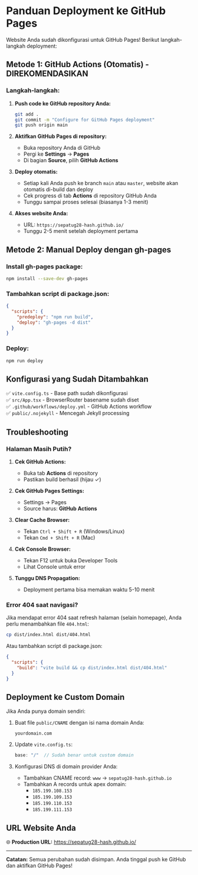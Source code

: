 # Panduan Deployment ke GitHub Pages

Website Anda sudah dikonfigurasi untuk GitHub Pages! Berikut langkah-langkah deployment:

## Metode 1: GitHub Actions (Otomatis) - DIREKOMENDASIKAN

### Langkah-langkah:

1. **Push code ke GitHub repository Anda:**
   ```bash
   git add .
   git commit -m "Configure for GitHub Pages deployment"
   git push origin main
   ```

2. **Aktifkan GitHub Pages di repository:**
   - Buka repository Anda di GitHub
   - Pergi ke **Settings** → **Pages**
   - Di bagian **Source**, pilih **GitHub Actions**
   
3. **Deploy otomatis:**
   - Setiap kali Anda push ke branch `main` atau `master`, website akan otomatis di-build dan deploy
   - Cek progress di tab **Actions** di repository GitHub Anda
   - Tunggu sampai proses selesai (biasanya 1-3 menit)

4. **Akses website Anda:**
   - URL: `https://sepatug28-hash.github.io/`
   - Tunggu 2-5 menit setelah deployment pertama

## Metode 2: Manual Deploy dengan gh-pages

### Install gh-pages package:
```bash
npm install --save-dev gh-pages
```

### Tambahkan script di package.json:
```json
{
  "scripts": {
    "predeploy": "npm run build",
    "deploy": "gh-pages -d dist"
  }
}
```

### Deploy:
```bash
npm run deploy
```

## Konfigurasi yang Sudah Ditambahkan

✅ `vite.config.ts` - Base path sudah dikonfigurasi  
✅ `src/App.tsx` - BrowserRouter basename sudah diset  
✅ `.github/workflows/deploy.yml` - GitHub Actions workflow  
✅ `public/.nojekyll` - Mencegah Jekyll processing  

## Troubleshooting

### Halaman Masih Putih?

1. **Cek GitHub Actions:**
   - Buka tab **Actions** di repository
   - Pastikan build berhasil (hijau ✓)
   
2. **Cek GitHub Pages Settings:**
   - Settings → Pages
   - Source harus: **GitHub Actions**
   
3. **Clear Cache Browser:**
   - Tekan `Ctrl + Shift + R` (Windows/Linux)
   - Tekan `Cmd + Shift + R` (Mac)
   
4. **Cek Console Browser:**
   - Tekan F12 untuk buka Developer Tools
   - Lihat Console untuk error
   
5. **Tunggu DNS Propagation:**
   - Deployment pertama bisa memakan waktu 5-10 menit

### Error 404 saat navigasi?

Jika mendapat error 404 saat refresh halaman (selain homepage), Anda perlu menambahkan file `404.html`:

```bash
cp dist/index.html dist/404.html
```

Atau tambahkan script di package.json:
```json
{
  "scripts": {
    "build": "vite build && cp dist/index.html dist/404.html"
  }
}
```

## Deployment ke Custom Domain

Jika Anda punya domain sendiri:

1. Buat file `public/CNAME` dengan isi nama domain Anda:
   ```
   yourdomain.com
   ```

2. Update `vite.config.ts`:
   ```typescript
   base: "/"  // Sudah benar untuk custom domain
   ```

3. Konfigurasi DNS di domain provider Anda:
   - Tambahkan CNAME record: `www` → `sepatug28-hash.github.io`
   - Tambahkan A records untuk apex domain:
     - `185.199.108.153`
     - `185.199.109.153`
     - `185.199.110.153`
     - `185.199.111.153`

## URL Website Anda

🌐 **Production URL:** https://sepatug28-hash.github.io/

---

**Catatan:** Semua perubahan sudah disimpan. Anda tinggal push ke GitHub dan aktifkan GitHub Pages!
